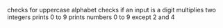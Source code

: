 checks for uppercase alphabet
checks if an input is a digit
multiplies two integers
prints 0 to 9
prints numbers 0 to 9 except 2 and 4
